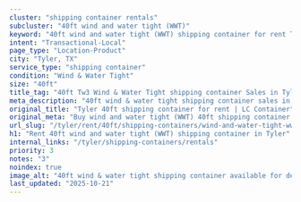 ```yaml
---
cluster: "shipping container rentals"
subcluster: "40ft wind and water tight (WWT)"
keyword: "40ft wind and water tight (WWT) shipping container for rent Tyler, TX"
intent: "Transactional-Local"
page_type: "Location-Product"
city: "Tyler, TX"
service_type: "shipping container"
condition: "Wind & Water Tight"
size: "40ft"
title_tag: "40ft Tw3 Wind & Water Tight shipping container Sales in Tyler | LC Container"
meta_description: "40ft wind & water tight shipping container sales in Tyler. Fast delivery, competitive pricing. Serving shipping containers area. Quote ID: UVC. Call (214) 524-4168 for your free quote today."
original_title: "Tyler 40ft shipping container for rent | LC Container"
original_meta: "Buy wind and water tight (WWT) 40ft shipping container rent with local delivery in Tyler, TX. LC Container — local Since 2003. Request a fast quote today."
url_slug: "/tyler/rent/40ft/shipping-containers/wind-and-water-tight-wwt"
h1: "Rent 40ft wind and water tight (WWT) shipping container in Tyler"
internal_links: "/tyler/shipping-containers/rentals"
priority: 3
notes: "3"
noindex: true
image_alt: "40ft wind & water tight shipping container available for delivery in Tyler"
last_updated: "2025-10-21"
---
```


<!-- TODO: Add unique city/inventory copy, images, and internal links here. -->
